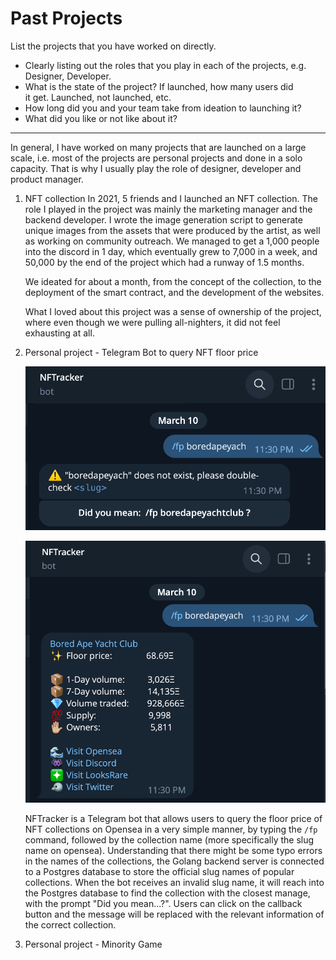 # Past Projects

List the projects that you have worked on directly.

- Clearly listing out the roles that you play in each of the projects, e.g. Designer, Developer.
- What is the state of the project? If launched, how many users did it get. Launched, not launched, etc.
- How long did you and your team take from ideation to launching it?
- What did you like or not like about it?

---

In general, I have worked on many projects that are launched on a large scale, i.e. most of the projects are personal projects and done in a solo capacity. That is why I usually play the role of designer, developer and product manager.

1. NFT collection
   In 2021, 5 friends and I launched an NFT collection. The role I played in the project was mainly the marketing manager and the backend developer. I wrote the image generation script to generate unique images from the assets that were produced by the artist, as well as working on community outreach. We managed to get a 1,000 people into the discord in 1 day, which eventually grew to 7,000 in a week, and 50,000 by the end of the project which had a runway of 1.5 months.

   We ideated for about a month, from the concept of the collection, to the deployment of the smart contract, and the development of the websites.

   What I loved about this project was a sense of ownership of the project, where even though we were pulling all-nighters, it did not feel exhausting at all.

2. Personal project - Telegram Bot to query NFT floor price

   ![alt text](1.png)

   ![alt text](2.png)

   NFTracker is a Telegram bot that allows users to query the floor price of NFT collections on Opensea in a very simple manner, by typing the `/fp` command, followed by the collection name (more specifically the slug name on opensea). Understanding that there might be some typo errors in the names of the collections, the Golang backend server is connected to a Postgres database to store the official slug names of popular collections. When the bot receives an invalid slug name, it will reach into the Postgres database to find the collection with the closest manage, with the prompt "Did you mean...?". Users can click on the callback button and the message will be replaced with the relevant information of the correct collection.

3. Personal project - Minority Game
